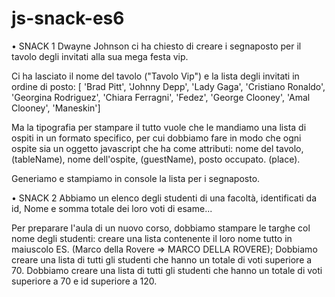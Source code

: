 # js-snack-es6

• SNACK 1
Dwayne Johnson ci ha chiesto di creare i segnaposto per il tavolo degli invitati alla sua mega festa vip.

Ci ha lasciato il nome del tavolo ("Tavolo Vip") e la lista degli invitati in ordine di posto:
[ 'Brad Pitt', 'Johnny Depp', 'Lady Gaga', 'Cristiano Ronaldo', 'Georgina Rodriguez', 'Chiara Ferragni', 'Fedez', 'George Clooney', 'Amal Clooney', 'Maneskin']

Ma la tipografia per stampare il tutto vuole che le mandiamo una lista di ospiti in un formato specifico, per cui dobbiamo fare in modo che ogni ospite sia un oggetto javascript che ha come attributi: nome del tavolo, (tableName), nome dell'ospite,  (guestName), posto occupato. (place).

Generiamo e stampiamo in console la lista per i segnaposto.

• SNACK 2
Abbiamo un elenco degli studenti di una facoltà, identificati da id, Nome e somma totale dei loro voti di esame...

Per preparare l'aula di un nuovo corso, dobbiamo stampare le targhe col nome degli studenti: creare una lista contenente il loro nome tutto in maiuscolo
ES. (Marco della Rovere => MARCO DELLA ROVERE);
Dobbiamo creare una lista di tutti gli studenti che hanno un totale di voti superiore a 70.
Dobbiamo creare una lista di tutti gli studenti che hanno un totale di voti superiore a 70 e id superiore a 120.
